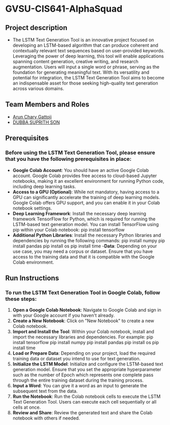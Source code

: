 # GVSU-CIS641-AlphaSquad 

## Project description

- The LSTM Text Generation Tool is an innovative project focused on developing an LSTM-based algorithm that can produce coherent and contextually relevant text sequences based on user-provided keywords. Leveraging the power of deep learning, this tool will enable applications spanning content generation, creative writing, and research augmentation. Users will input a single word or phrase, serving as the foundation for generating meaningful text. With its versatility and potential for integration, the LSTM Text Generation Tool aims to become an indispensable asset for those seeking high-quality text generation across various domains.

## Team Members and Roles

* [Arun Chary Gattoji](https://github.com/arunChary024/CIS641-HW2-Gattoji.git)
* [DUBBA SUPRITH SON](https://github.com/suprithson/CIS641-HW2-dubba.git)

## Prerequisites

### Before using the LSTM Text Generation Tool, please ensure that you have the following prerequisites in place:

- **Google Colab Account**: You should have an active Google Colab account. Google Colab provides free access to cloud-based Jupyter notebooks, making it an excellent environment for running Python code, including deep learning tasks.
- **Access to a GPU (Optional)**: While not mandatory, having access to a GPU can significantly accelerate the training of deep learning models. Google Colab offers GPU support, and you can enable it in your Colab notebook settings.
- **Deep Learning Framework**: Install the necessary deep learning framework TensorFlow for Python, which is required for running the LSTM-based text generation model. You can install TensorFlow using pip within your Colab notebook:
pip install tensorflow
- **Additional Python Libraries**: Install the necessary Python libraries and dependencies by running the following commands:
pip install numpy
pip install pandas
pip install os
pip install time
-**Data**: Depending on your use case, you may need a corpus or dataset. Ensure that you have access to the training data and that it is compatible with the Google Colab environment.

## Run Instructions

### To run the LSTM Text Generation Tool in Google Colab, follow these steps:
1.	**Open a Google Colab Notebook**: Navigate to Google Colab and sign in with your Google account if you haven't already.
2.	**Create a New Notebook**: Click on "New Notebook" to create a new Colab notebook.
3.	**Import and Install the Tool**: Within your Colab notebook, install and import the necessary libraries and dependencies. For example:
      pip install tensorflow
      pip install numpy
      pip install pandas
      pip install os
      pip install time
4.	**Load or Prepare Data**: Depending on your project, load the required training data or dataset you intend to use for text generation.
5.	**Initialize the LSTM Model**: Initialize and configure the LSTM-based text generation model. Ensure that you set the appropriate hyperparameter such as the number of Epoch which represents one complete pass         through the entire training dataset during the training process.
6.	**Input a Word**: You can give it a word as an input to generate the subsequent text from the data.
7.	**Run the Notebook**: Run the Colab notebook cells to execute the LSTM Text Generation Tool. Users can execute each cell sequentially or all cells at once.
8.	**Review and Share**: Review the generated text and share the Colab notebook with others if needed.



